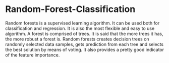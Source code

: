 # Random-Forest-Classification
Random forests is a supervised learning algorithm. It can be used both for classification and regression. It is also the most flexible and easy to use algorithm. A forest is comprised of trees. It is said that the more trees it has, the more robust a forest is. Random forests creates decision trees on randomly selected data samples, gets prediction from each tree and selects the best solution by means of voting. It also provides a pretty good indicator of the feature importance.
